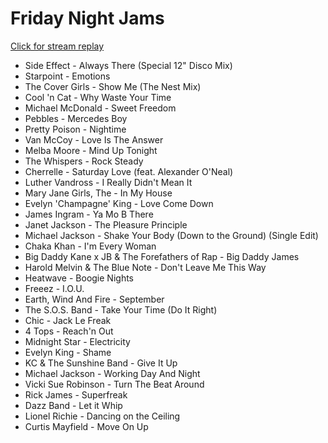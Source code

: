 # Friday Night Jams

[Click for stream replay](https://www.reddit.com/rpan/r/RedditSets/tzkzje)

 * Side Effect - Always There (Special 12" Disco Mix)
 * Starpoint - Emotions
 * The Cover Girls - Show Me (The Nest Mix)
 * Cool 'n Cat - Why Waste Your Time
 * Michael McDonald - Sweet Freedom
 * Pebbles - Mercedes Boy
 * Pretty Poison - Nightime
 * Van McCoy - Love Is The Answer
 * Melba Moore - Mind Up Tonight
 * The Whispers - Rock Steady
 * Cherrelle - Saturday Love (feat. Alexander O'Neal)
 * Luther Vandross - I Really Didn't Mean It
 * Mary Jane Girls, The - In My House
 * Evelyn 'Champagne' King - Love Come Down
 * James Ingram - Ya Mo B There
 * Janet Jackson - The Pleasure Principle
 * Michael Jackson - Shake Your Body (Down to the Ground) (Single Edit)
 * Chaka Khan - I'm Every Woman
 * Big Daddy Kane x JB & The Forefathers of Rap - Big Daddy James
 * Harold Melvin & The Blue Note - Don't Leave Me This Way
 * Heatwave - Boogie Nights
 * Freeez - I.O.U.
 * Earth, Wind And Fire - September
 * The S.O.S. Band - Take Your Time (Do It Right)
 * Chic - Jack Le Freak 
 * 4 Tops - Reach'n Out
 * Midnight Star - Electricity
 * Evelyn King - Shame
 * KC & The Sunshine Band - Give It Up
 * Michael Jackson - Working Day And Night
 * Vicki Sue Robinson - Turn The Beat Around
 * Rick James - Superfreak
 * Dazz Band - Let it Whip
 * Lionel Richie - Dancing on the Ceiling
 * Curtis Mayfield - Move On Up
